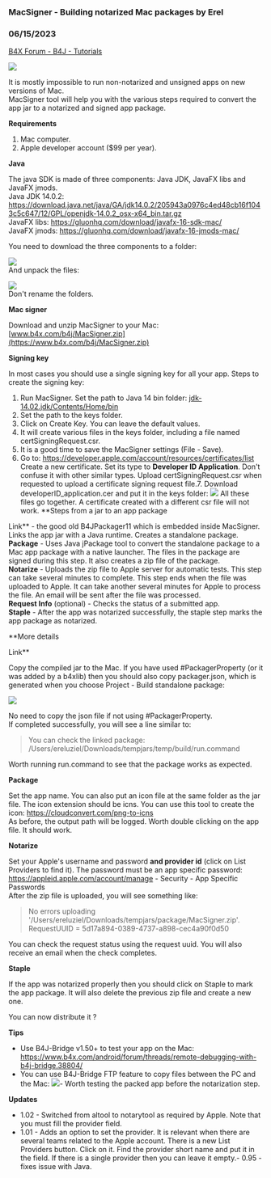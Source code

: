### MacSigner - Building notarized Mac packages by Erel
### 06/15/2023
[B4X Forum - B4J - Tutorials](https://www.b4x.com/android/forum/threads/130890/)

![](https://www.b4x.com/android/forum/attachments/113694)  
  
It is mostly impossible to run non-notarized and unsigned apps on new versions of Mac.  
MacSigner tool will help you with the various steps required to convert the app jar to a notarized and signed app package.  
  
**Requirements**  

1. Mac computer.
2. Apple developer account ($99 per year).

**Java**  
  
The java SDK is made of three components: Java JDK, JavaFX libs and JavaFX jmods.  
Java JDK 14.0.2: <https://download.java.net/java/GA/jdk14.0.2/205943a0976c4ed48cb16f1043c5c647/12/GPL/openjdk-14.0.2_osx-x64_bin.tar.gz>  
JavaFX libs: <https://gluonhq.com/download/javafx-16-sdk-mac/>  
JavaFX jmods: <https://gluonhq.com/download/javafx-16-jmods-mac/>  
  
You need to download the three components to a folder:  
  
![](https://www.b4x.com/android/forum/attachments/113739)  
And unpack the files:  
  
![](https://www.b4x.com/android/forum/attachments/113740)  
Don't rename the folders.  
  
  
**Mac signer**  
  
Download and unzip MacSigner to your Mac: [www.b4x.com/b4j/MacSigner.zip](https://www.b4x.com/b4j/MacSigner.zip)  
  
**Signing key**  
  
In most cases you should use a single signing key for all your app. Steps to create the signing key:  

1. Run MacSigner. Set the path to Java 14 bin folder: [jdk-14.02.jdk/Contents/Home/bin](http://jdk-14.02.jdk/Contents/Home/bin)
2. Set the path to the keys folder.
3. Click on Create Key. You can leave the default values.
4. It will create various files in the keys folder, including a file named certSigningRequest.csr.
5. It is a good time to save the MacSigner settings (File - Save).
6. Go to: <https://developer.apple.com/account/resources/certificates/list>
Create a new certificate. Set its type to **Developer ID Application**. Don't confuse it with other similar types.
Upload certSigningRequest.csr when requested to upload a certificate signing request file.7. Download developerID\_application.cer and put it in the keys folder:
![](https://www.b4x.com/android/forum/attachments/113695)
All these files go together. A certificate created with a different csr file will not work.
**Steps from a jar to an app package  
  
Link** - the good old B4JPackager11 which is embedded inside MacSigner. Links the app jar with a Java runtime. Creates a standalone package.  
**Package** - Uses Java jPackage tool to convert the standalone package to a Mac app package with a native launcher. The files in the package are signed during this step. It also creates a zip file of the package.  
**Notarize** - Uploads the zip file to Apple server for automatic tests. This step can take several minutes to complete. This step ends when the file was uploaded to Apple. It can take another several minutes for Apple to process the file. An email will be sent after the file was processed.  
**Request Info** (optional) - Checks the status of a submitted app.  
**Staple** - After the app was notarized successfully, the staple step marks the app package as notarized.  
  
**More details  
  
Link**  
  
Copy the compiled jar to the Mac. If you have used #PackagerProperty (or it was added by a b4xlib) then you should also copy packager.json, which is generated when you choose Project - Build standalone package:  
  
![](https://www.b4x.com/android/forum/attachments/113702)  
  
No need to copy the json file if not using #PackagerProperty.  
If completed successfully, you will see a line similar to:  
> You can check the linked package: /Users/ereluziel/Downloads/tempjars/temp/build/run.command

Worth running run.command to see that the package works as expected.  
  
**Package**  
  
Set the app name. You can also put an icon file at the same folder as the jar file. The icon extension should be icns. You can use this tool to create the icon: <https://cloudconvert.com/png-to-icns>  
As before, the output path will be logged. Worth double clicking on the app file. It should work.  
  
**Notarize**  
  
Set your Apple's username and password **and provider id** (click on List Providers to find it). The password must be an app specific password: <https://appleid.apple.com/account/manage> - Security - App Specific Passwords  
After the zip file is uploaded, you will see something like:  
> No errors uploading '/Users/ereluziel/Downloads/tempjars/package/MacSigner.zip'.  
> RequestUUID = 5d17a894-0389-4737-a898-cec4a90f0d50

  
You can check the request status using the request uuid. You will also receive an email when the check completes.  
  
**Staple**  
  
If the app was notarized properly then you should click on Staple to mark the app package. It will also delete the previous zip file and create a new one.  
  
You can now distribute it ?  
  
**Tips**  

- Use B4J-Bridge v1.50+ to test your app on the Mac: <https://www.b4x.com/android/forum/threads/remote-debugging-with-b4j-bridge.38804/>
- You can use B4J-Bridge FTP feature to copy files between the PC and the Mac:
![](https://www.b4x.com/android/forum/attachments/113707)- Worth testing the packed app before the notarization step.

  
**Updates**  
  

- 1.02 - Switched from altool to notarytool as required by Apple. Note that you must fill the provider field.
- 1.01 - Adds an option to set the provider. It is relevant when there are several teams related to the Apple account.
There is a new List Providers button. Click on it. Find the provider short name and put it in the field. If there is a single provider then you can leave it empty.- 0.95 - fixes issue with Java.